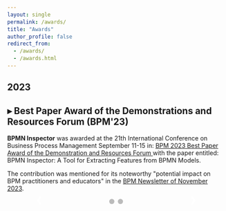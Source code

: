 ```yaml
---
layout: single
permalink: /awards/
title: "Awards"
author_profile: false
redirect_from: 
  - /awards/
  - /awards.html
---
```


## 2023

## ▸ Best Paper Award of the Demonstrations and Resources Forum (BPM'23)

**BPMN Inspector** was awarded at the 21th International Conference on Business Process Management September 11-15 in: [BPM 2023 Best Paper Award of the Demonstration and Resources Forum ](https://bpm-conference.org/awards/) with the paper entitled: BPMN Inspector: A Tool for Extracting Features from BPMN Models. 

The contribution was mentioned for its noteworthy "potential impact on BPM
practitioners and educators" in the [BPM Newsletter of November 2023](https://bpm-conference.org/assets/docs/newsletter/BPM-newsletter-2023-11.pdf
). 

<div class="slideshow-container" style="width:80%;">

  <div class="mySlides fade">
    <img src="../files/awards/2023/bpmnaward.jpeg" style="width:100%; border-radius: 10px;">
  </div>

  <div class="mySlides fade">
    <img src="../files/awards/2023/BPM23AwardCertificate.jpg" style="width:100%; border-radius: 10px;">
  </div>

  <!-- Controlli sinistro e destro -->
  <a class="prev" onclick="plusSlides(-1)">&#10094;</a>
  <a class="next" onclick="plusSlides(1)">&#10095;</a>
</div>

<div style="text-align:center; margin-top: 10px;">
  <span class="dot" onclick="currentSlide(1)"></span> 
  <span class="dot" onclick="currentSlide(2)"></span> 
</div>

<style>
.slideshow-container {
  position: relative;
  max-width: 80%;
  margin: auto;
  box-shadow: 0 4px 8px rgba(0, 0, 0, 0.2);
}

.mySlides {
  display: none;
}

img {
  vertical-align: middle;
  border-radius: 10px;
}

.prev, .next {
  cursor: pointer;
  position: absolute;
  top: 50%;
  width: auto;
  padding: 16px;
  margin-top: -22px;
  color: white;
  font-weight: bold;
  font-size: 18px;
  transition: 0.3s;
  border-radius: 0 3px 3px 0;
  user-select: none;
}

.next {
  right: 0;
  border-radius: 3px 0 0 3px;
}

.prev:hover, .next:hover {
  background-color: rgba(0, 0, 0, 0.8);
}

.dot {
  height: 12px;
  width: 12px;
  margin: 0 2px;
  background-color: #bbb;
  border-radius: 50%;
  display: inline-block;
  transition: background-color 0.6s ease;
  cursor: pointer;
}

.active, .dot:hover {
  background-color: #717171;
}

.fade {
  animation: fadeEffect 1.5s;
}

@keyframes fadeEffect {
  from {opacity: .4} 
  to {opacity: 1}
}
</style>

<script>
let slideIndex = 0;
showSlides();

function showSlides() {
  let i;
  let slides = document.getElementsByClassName("mySlides");
  let dots = document.getElementsByClassName("dot");
  for (i = 0; i < slides.length; i++) {
    slides[i].style.display = "none";  
  }
  slideIndex++;
  if (slideIndex > slides.length) {slideIndex = 1}    
  for (i = 0; i < dots.length; i++) {
    dots[i].className = dots[i].className.replace(" active", "");
  }
  slides[slideIndex-1].style.display = "block";  
  dots[slideIndex-1].className += " active";
  setTimeout(showSlides, 7000); 
}

function plusSlides(n) {
  showSlides(slideIndex += n);
}

function currentSlide(n) {
  slideIndex = n;
  showSlides();
}
</script>